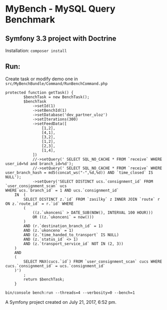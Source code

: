 MyBench - MySQL Query Benchmark
========
Symfony 3.3 project with Doctrine
---------------------------------------------
Installation: ```composer install```



Run: 
----
Create task or modify demo one in ```src/MyBenchBundle/Command/RunBenchCommand.php```

```
protected function getTask() {
		$benchTask = new BenchTask();
		$benchTask
			->setId(1)
			->setBenchId(1)
			->setDatabase('dev_partner_uloz')
			->setIterations(300)
			->setFeedData([
				[1,2],
				[4,1],
				[3,2],
				[1,2],
				[2,3],
				[1,4],
			])
			//->setQuery(' SELECT SQL_NO_CACHE * FROM `receive` WHERE user_id=%d and branch_id=%d');
			//->setQuery(' SELECT SQL_NO_CACHE * FROM `receive` WHERE user_branch_hash = md5(concat_ws("-",%d,%d)) AND `time_closed` IS NULL');
			->setQuery('SELECT DISTINCT ucs.`consignment_id` FROM `user_consignment_scan` ucs 
WHERE ucs.`branch_id` = 1 AND ucs.`consignment_id` 
	IN  (
		SELECT DISTINCT z.`id` FROM `zasilky` z INNER JOIN `route` r ON z.`route_id` = r.`id` WHERE 
		(
			((z.`ukonceni` > DATE_SUB(NOW(), INTERVAL 100 HOUR)))
			OR ((z.`ukonceni` = now()))
		) 
		AND (r.`destination_branch_id` = 1) 
		AND (z.`ukonceno` = 1)
		AND (z.`time_handed_to_transport` IS NULL) 
		AND (z.`status_id` <> 1) 
		AND (z.`transport_service_id` NOT IN (2, 3))
	) 
	AND 
	(
		SELECT MAX(cucs.`id`) FROM `user_consignment_scan` cucs WHERE cucs.`consignment_id` = ucs.`consignment_id`
	)')
		;
		return $benchTask;
	}
```




```bin/console bench:run --threads=4 --verbosity=0 --bench=1```

A Symfony project created on July 21, 2017, 6:52 pm.
